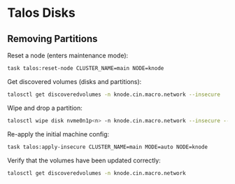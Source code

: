 # Talos Disks

## Removing Partitions

Reset a node (enters maintenance mode):

```sh
task talos:reset-node CLUSTER_NAME=main NODE=knode
```

Get discovered volumes (disks and partitions):

```sh
talosctl get discoveredvolumes -n knode.cin.macro.network --insecure
```

Wipe and drop a partition:

```sh
talosctl wipe disk nvme0n1p<n> -n knode.cin.macro.network --insecure --drop-partition
```

Re-apply the initial machine config:

```sh
task talos:apply-insecure CLUSTER_NAME=main MODE=auto NODE=knode
```

Verify that the volumes have been updated correctly:

```sh
talosctl get discoveredvolumes -n knode.cin.macro.network
```
